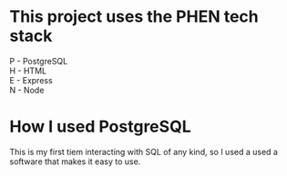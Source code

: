 <h1>This project uses the PHEN tech stack</h1>


<p> P - PostgreSQL <br>
H - HTML <br>
E - Express <br>
N - Node <br> </p>

<h1>How I used PostgreSQL</h1>

<p>This is my first tiem interacting with SQL of any kind, so I used a used a software that makes it easy to use.</p>
